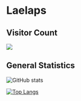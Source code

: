 # Laelaps

## Visitor Count

![](https://visitor-badge.laobi.icu/badge?page_id=lae-laps.lae-laps)

## General Statistics

![GitHub stats](https://github-readme-stats.vercel.app/api?username=lae-laps&show_icons=true&theme=gruvbox)

[![Top Langs](https://github-readme-stats.vercel.app/api/top-langs/?username=lae-laps&theme=dark)](https://github.com/lae-laps/github-readme-stats&theme=dark)
